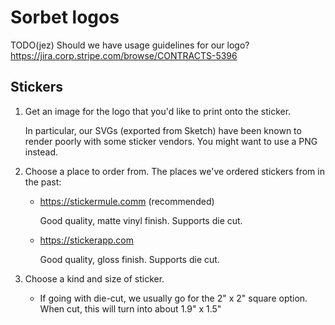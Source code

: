 # Sorbet logos

TODO(jez) Should we have usage guidelines for our logo? https://jira.corp.stripe.com/browse/CONTRACTS-5396

## Stickers

1.  Get an image for the logo that you'd like to print onto the sticker.

    In particular, our SVGs (exported from Sketch) have been known to render
    poorly with some sticker vendors. You might want to use a PNG instead.

2.  Choose a place to order from. The places we've ordered stickers from in the past:

    - <https://stickermule.comm> (recommended)

      Good quality, matte vinyl finish. Supports die cut.

    - <https://stickerapp.com>

      Good quality, gloss finish. Supports die cut.

3.  Choose a kind and size of sticker.

    - If going with die-cut, we usually go for the 2" x 2" square option. When
      cut, this will turn into about 1.9" x 1.5"
